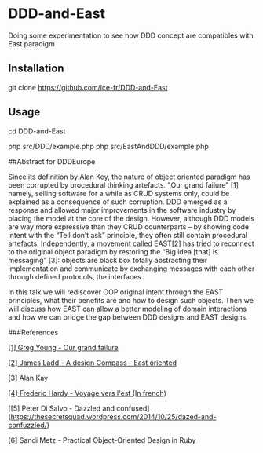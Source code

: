 # DDD-and-East
Doing some experimentation to see how DDD concept are compatibles with East paradigm


## Installation

git clone https://github.com/lce-fr/DDD-and-East


## Usage

cd DDD-and-East

php src/DDD/example.php
php src/EastAndDDD/example.php


##Abstract for DDDEurope

Since its definition by Alan Key, the nature of object oriented paradigm has been corrupted by procedural thinking artefacts.
"Our grand failure" [1] namely, selling software for a while as CRUD systems only, could be explained as a consequence of such corruption. 
DDD emerged as a response and allowed major improvements in the software industry by placing the model at the core of the design. 
However, although DDD models are way more expressive than they CRUD counterparts 
– by showing code intent with the “Tell don’t ask” principle, they often still contain procedural artefacts. 
Independently, a movement called EAST[2] has tried to reconnect to the original object paradigm by restoring
the “Big idea [that] is messaging” [3]: objects are black box totally abstracting their implementation and
communicate by exchanging messages with each other through defined protocols, the interfaces. 

In this talk we will rediscover OOP original intent through the EAST principles, what their benefits are and how to design such objects. 
Then we will discuss how EAST can allow a better modeling of domain interactions and how we can bridge the gap between DDD designs and EAST designs. 


###References

[[1] Greg Young - Our grand failure](http://herdingcode.com/herding-code-51-greg-young-on-our-grand-failure-thoughts-on-dddd/)

[[2] James Ladd - A design Compass - East oriented](http://jamesladdcode.com/2007/02/02/draft-a-design-compass-east-oriented/) 

[3] Alan Kay

[[4] Frederic Hardy - Voyage vers l'est (In french)](http://blog.est.voyage/phpTour2015/) 

[[5]  Peter Di Salvo - Dazzled and confused] (https://thesecretsquad.wordpress.com/2014/10/25/dazed-and-confuzzled/)  

[6] Sandi Metz - Practical Object-Oriented Design in Ruby 
